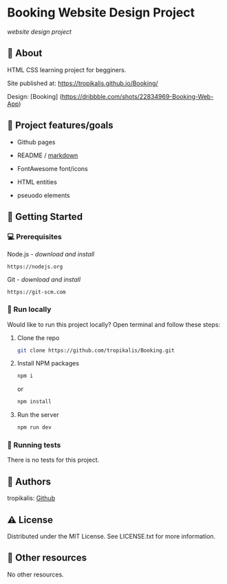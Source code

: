 # Booking Website Design Project

_website design project_


## 🌟 About
HTML CSS learning project for begginers. 

Site published at: https://tropikalis.github.io/Booking/

Design: [Booking] (https://dribbble.com/shots/22834969-Booking-Web-App)

## 🎯 Project features/goals

- Github pages
- README / [markdown](https://docs.github.com/en/get-started/writing-on-github/getting-started-with-writing-and-formatting-on-github/basic-writing-and-formatting-syntax)

- FontAwesome font/icons
- HTML entities
- pseuodo elements

## 🧰 Getting Started

### 💻 Prerequisites

Node.js - _download and install_

```
https://nodejs.org
```

Git - _download and install_

```
https://git-scm.com
```

### 🏃 Run locally

Would like to run this project locally? Open terminal and follow these steps:

1. Clone the repo
    ```sh
    git clone https://github.com/tropikalis/Booking.git
    ```
2. Install NPM packages
    ```sh
    npm i
    ```
    or
    ```sh
    npm install
    ```
3. Run the server
    ```sh
    npm run dev
    ```
### 🧪 Running tests

There is no tests for this project.

## 🎅 Authors

tropikalis: [Github](https://github.com/tropikalis)

## ⚠️ License

Distributed under the MIT License. See LICENSE.txt for more information.

## 🔗 Other resources

No other resources.